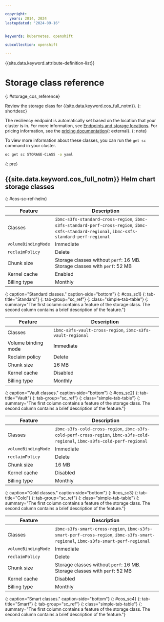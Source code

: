 ```yaml
---

copyright:
  years: 2014, 2024
lastupdated: "2024-09-16"


keywords: kubernetes, openshift

subcollection: openshift

---
```


{{site.data.keyword.attribute-definition-list}}




# Storage class reference
{: #storage_cos_reference}

Review the storage class for {{site.data.keyword.cos_full_notm}}.
{: shortdesc}

The resiliency endpoint is automatically set based on the location that your cluster is in. For more information, see [Endpoints and storage locations](/docs/cloud-object-storage?topic=cloud-object-storage-endpoints). For pricing information, see the [pricing documentation](https://cloud.ibm.com/objectstorage/create){: external}.
{: note}

To view more information about these classes, you can run the `get sc` command in your cluster.

```sh
oc get sc STORAGE-CLASS -o yaml
```
{: pre}


## {{site.data.keyword.cos_full_notm}} Helm chart storage classes
{: #cos-sc-ref-helm}

| Feature | Description |
|-----|-----|
| Classes | `ibmc-s3fs-standard-cross-region`, `ibmc-s3fs-standard-perf-cross-region`, `ibmc-s3fs-standard-regional`, `ibmc-s3fs-standard-perf-regional` |
| `volumeBindingMode` | Immediate |
| `reclaimPolicy` | Delete |
| Chunk size | Storage classes without `perf`: 16 MB. Storage classes with `perf`: 52 MB |
| Kernel cache | Enabled |
| Billing type | Monthly |
{: caption="Standard classes." caption-side="bottom"}
{: #cos_sc1}
{: tab-title="Standard"}
{: tab-group="sc_ref"}
{: class="simple-tab-table"}
{: summary="The first column contains a feature of the storage class. The second column contains a brief description of the feature."}



| Feature | Description |
|-----|-----|
| Classes | `ibmc-s3fs-vault-cross-region`, `ibmc-s3fs-vault-regional` |
| Volume binding mode | Immediate |
| Reclaim policy | Delete |
| Chunk size | 16 MB |
| Kernel cache |  Disabled |
| Billing type | Monthly |
{: caption="Vault classes." caption-side="bottom"}
{: #cos_sc2}
{: tab-title="Vault"}
{: tab-group="sc_ref"}
{: class="simple-tab-table"}
{: summary="The first column contains a feature of the storage class. The second column contains a brief description of the feature."}


| Feature | Description |
|-----|-----|
| Classes | `ibmc-s3fs-cold-cross-region`, `ibmc-s3fs-cold-perf-cross-region`, `ibmc-s3fs-cold-regional`,  `ibmc-s3fs-cold-perf-regional` |
| `volumeBindingMode` | Immediate |
| `reclaimPolicy` | Delete |
| Chunk size | 16 MB |
| Kernel cache | Disabled |
| Billing type | Monthly |
{: caption="Cold classes." caption-side="bottom"}
{: #cos_sc3}
{: tab-title="Cold"}
{: tab-group="sc_ref"}
{: class="simple-tab-table"}
{: summary="The first column contains a feature of the storage class. The second column contains a brief description of the feature."}


| Feature | Description |
|-----|-----|
| Classes | `ibmc-s3fs-smart-cross-region`, `ibmc-s3fs-smart-perf-cross-region`, `ibmc-s3fs-smart-regional`, `ibmc-s3fs-smart-perf-regional` |
| `volumeBindingMode` | Immediate |
| `reclaimPolicy` | Delete |
| Chunk size | Storage classes without `perf`: 16 MB. Storage classes with `perf`: 52 MB |
| Kernel cache | Disabled |
| Billing type | Monthly |
{: caption="Smart classes." caption-side="bottom"}
{: #cos_sc4}
{: tab-title="Smart"}
{: tab-group="sc_ref"}
{: class="simple-tab-table"}
{: summary="The first column contains a feature of the storage class. The second column contains a brief description of the feature."}
